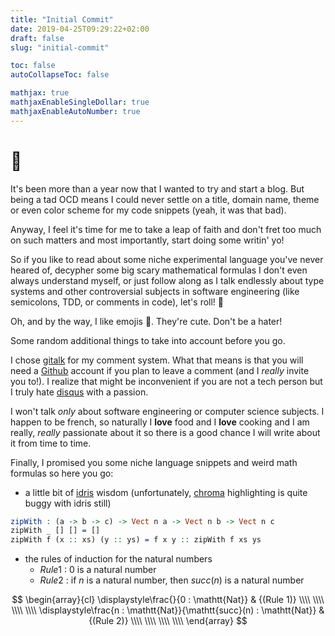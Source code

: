 ```yaml
---
title: "Initial Commit"
date: 2019-04-25T09:29:22+02:00
draft: false
slug: "initial-commit"

toc: false
autoCollapseToc: false

mathjax: true
mathjaxEnableSingleDollar: true
mathjaxEnableAutoNumber: true
---
```


# :tada:

It's been more than a year now that I wanted to try and start a blog. But being
a tad OCD means I could never settle on a title, domain name, theme or even
color scheme for my code snippets (yeah, it was that bad).

Anyway, I feel it's time for me to take a leap of faith and don't fret too much
on such matters and most importantly, start doing some writin' yo!

So if you like to read about some niche experimental language you've never
heared of, decypher some big scary mathematical formulas I don't even always
understand myself, or just follow along as I talk endlessly about type systems
and other controversial subjects in software engineering (like semicolons, TDD,
or comments in code), let's roll! :rocket:

Oh, and by the way, I like emojis :rainbow:. They're cute. Don't be a hater!

<!--more-->

Some random additional things to take into account before you go.

I chose [gitalk](https://github.com/gitalk/gitalk) for my comment system. What
that means is that you will need a [Github](https://github.com/) account if you
plan to leave a comment (and I _really_ invite you to!). I realize that might be
inconvenient if you are not a tech person but I truly hate
[disqus](https://disqus.com/) with a passion.

I won't talk _only_ about software engineering or computer science subjects. I
happen to be french, so naturally I **love** food and I **love** cooking and I
am really, _really_ passionate about it so there is a good chance I will write
about it from time to time.

Finally, I promised you some niche language snippets and weird math formulas so
here you go:

- a little bit of [idris](https://www.idris-lang.org/) wisdom (unfortunately,
  [chroma](https://github.com/alecthomas/chroma/) highlighting is quite buggy
  with idris still)

```idris
zipWith : (a -> b -> c) -> Vect n a -> Vect n b -> Vect n c
zipWith _ [] [] = []
zipWith f (x :: xs) (y :: ys) = f x y :: zipWith f xs ys
```

- the rules of induction for the natural numbers
  - $Rule 1$ : $0$ is a natural number
  - $Rule 2$ : if $n$ is a natural number, then $succ(n)$ is a natural number

$$
\begin{array}{cl}
\displaystyle\frac{}{0 : \mathtt{Nat}} & {(Rule 1)} \\\\ \\\\ \\\\ \\\\
\displaystyle\frac{n : \mathtt{Nat}}{\mathtt{succ}(n) : \mathtt{Nat}} & {(Rule 2)} \\\\ \\\\ \\\\ \\\\
\end{array}
$$
